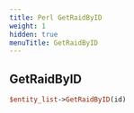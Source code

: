 ```yaml
---
title: Perl GetRaidByID
weight: 1
hidden: true
menuTitle: GetRaidByID
---
```

## GetRaidByID
```perl
$entity_list->GetRaidByID(id)
```